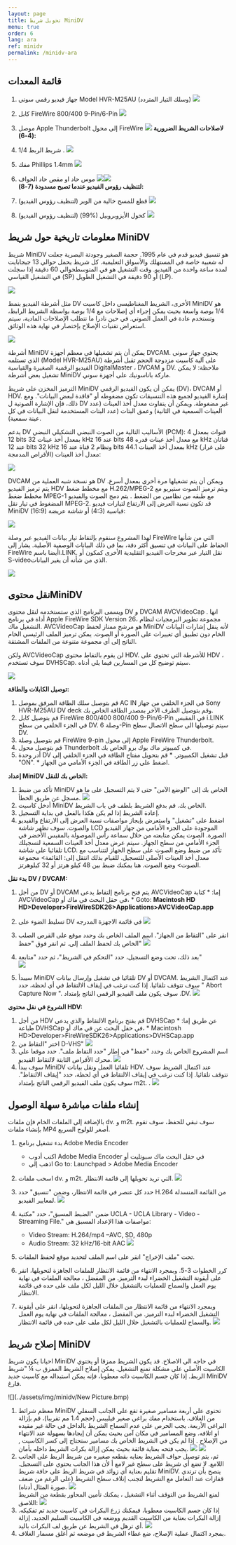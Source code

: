 ```yaml
---
layout: page
title: تحويل شريط MiniDV
menu: true
order: 6
lang: ara
ref: minidv
permalink: /minidv-ara
---
```


## قائمة المعدات

1. جهاز فيديو رقمي سوني Model HVR-M25AU  (وسلك التيار المتردد)
![](../assets/img/minidv/video_deck.png)

2. كابل FireWire 800/400 9-Pin/6-Pin
![](../assets/img/minidv/firewire.png)

3. موصل Apple Thunderbolt  إلى محول FireWire 
![](../assets/img/minidv/firewire_adapter.png)
**لاصلاحات الشريط الضرورية (4-6):**

4.  شريط الربط  1/4 .
![](../assets/img/minidv/splicing_tape.png)

5. مفك Phillips 1.4mm
![](../assets/img/minidv/screwdriver.png)

6. موس حاد او مقص حاد الحواف 
![](../assets/img/minidv/razor.png)![](../assets/img/minidv/scissor.png)
<br>**لتنظيف رؤوس الفيديو عندما تصبح مسدودة  (7-8):**

7. قطع للمسح خالية من الوبر (لتنظيف رؤوس الفيديو)
![](../assets/img/minidv/swabs.png)

8. كحول الأيزوبروبيل (%99) (لتنظيف رؤوس الفيديو)
![](../assets/img/minidv/alcohol.png)

## معلومات تاريخية حول شريط MiniDV

شريط MiniDV هو تنسيق فيديو قدم في عام 1995. حجمة الصغير وجودتة البصرية جعلت له شعبية خاصة في المستهلك والأسواق التعليمية. كل شريط يحمل حوالي 13 جيجابايت لمدة ساعة واحدة من الفيديو. وقت التشغيل هو في المتوسط ​​حوالي 60 دقيقة إذا سجلت في التشغيل القياسي (SP) أو 90 دقيقة في التشغيل الطويل (LP).

![](../assets/img/minidv/tape.png)

مثل أشرطة الفيديو بنمط DV  الأخرى، الشريط المغناطيسي داخل كاسيت MiniDV هو 1/4 بوصة واسعة بحيث يمكن إجراء أي إصلاحات مع 1/4 بوصة بواسطة الشريط الرابط، وتستخدم عادة في العمل الصوتي. في حين نادرا ما تتطلب الإصلاحات المادية، سيتم استعراض تقنيات الإصلاح بإختصار في نهاية هذه الوثائق.

![](../assets/img/minidv/tape2.png)

أشرطة MiniDV يمكن أن يتم تشغيلها في معظم أجهزة  DVCAM. يحتوي جهاز سوني الذي تستلمه (Model HVR-M25AU)  على آلية كاسيت مزدوجة الحجم تقبل أشرطة الفيديو الرقمية الصغيرة والقياسية DigitalMaster ، DVCAM و DV. ملاحظة: لا يمكن تشغيل بعض أشرطة MiniDV ماركة باناسونيك على أجهزة سوني.

الترميز المخزن على شريط MiniDV يمكن أن يكون الفيديو الرقمي (DV)، DVCAM أو HDV. إشارة الفيديو لجميع هذه التنسيقات تكون مضغوطه أو &quot;فاقدة لبعض البيانات&quot;. ومع ذلك، فإن الإشارة الصوتية ل DV غير مضغوطة. ويمكن أن يتفاوت معدل أخذ العينات (عدد العينات السمعية في الثانية) وعمق البتات (عدد البتات المستخدمة لنقل البيانات في كل عينة سمعية).



يدعم DV الأساليب التالية من الصوت النبضي التشكيلي النبضي (PCM): 4 قنوات بمعدل 12 bits  بمعدل أخذ عينات 32 kHz  عند 16 bits مع معدل أخذ عينات قدره 48 kHz  قناتان عند 12 bits   32 kHz ونظام 2 قناة عند 16 bits  بمعدل أخذ العينات 44.1 kHz  (على غرار الأقراص المدمجة) معدل أخذ العينات:

![](../assets/img/minidv/sampling_rate.png)

DVCAM  هو نسخة شبه العملية من DV  ويمكن أن يتم تشغيلها مرة أخرى بمعدل أسرع. يتم ترميز الفيديو HDV  مع مخطط ضغط H.262/MPEG-2  ويتم ترميز الصوت ستيريو مع مخطط ضغط MPEG-1 مع طبقه من نظامين من الضغط . يتم دمج الصوت والفيديو المضغوط في تيار نقل MPEG-2. قد تكون نسبة العرض إلى الارتفاع لتيارات فيديو MiniDV  قياسية (4:3) أو شاشة عريضة (16:9):

![](../assets/img/minidv/ratio.png)

لهذا المشروع سنقوم بإلتقاط تيار بيانات الفيديو عبر وصلة FireWire التي من شأنها الحفاظ على البيانات في تنسيق أكثر دقة، بما في ذلك البيانات الوصفية الأصلية. يشار إلى FireWire أيضا باسمi.LINK.  نقل التيار عبر مخرجات الفيديو التقليدية الأخرى كمكون أو S-videoالذي من شأنه أن يغير البيانات.

![](../assets/img/minidv/s-video.png)

## نقل محتوىMiniDV  

ويسمى البرنامج الذي ستستخدمه لنقل محتوى DV  و DVCAM AVCVideoCap . انها أداة في برنامج  Apple FireWire SDK Version 26، مجموعة تطوير البرمجيات لنظام التشغيل ماك. AVCVideoCap هو مرشح ممتاز لحفظ MiniDV  لأنه ينقل إشارات البيانات الخام دون تطبيق أي تغييرات على الصورة أو الصوت. يمكن ترميز الملف الرئيسي الخام الناتج إلى أي مجموعة متنوعة من الملفات المشتقة.

ولكن AVCVideoCap  لن يقوم بالتقاط محتوى HDV. للأشرطة التي تحتوي على HDV ، سوف تستخدم DVHSCap. سيتم توضيح كل من المسارين فيما يلي أدناه.

![](../assets/img/minidv/avcvideo.png)

**توصیل الکابلات والطاقة:** 

 1. قم بتوصیل سلك الطاقة المرفق بموصل AC IN  في الجزء الخلفي من جهاز Sony HVR-M25AU DV deck وقم بتوصیل الطرف الآخر بمصدر الطاقة الخاص بك. 
2. قم بتوصيل كابل FireWire 800/400 800/400 9-Pin/6-Pin  في المقبس i.LINK في الجزء الخلفي من سطح DV. وصلة 6-Pin  سيتم توصيلها الى سطح الاتصال سطح DV. 
3. قم بتوصيل وصلة  FireWire 9-pin  إلى محول Apple FireWire Thunderbolt. 
4. قم بتوصيل محول Thunderbolt في كمبيوتر ماك بوك برو الخاص بك. 
5. أدر وحدة DV  قبل تشغيل الكمبيوتر. * قم بتحويل مفتاح الطاقة في الجزء الخلفي إلى &quot;ON&quot;. * اضغط على زر الطاقة في الجزء الأمامي من الجهاز.

**إعداد MiniDV  الخاص بك للنقل:**

1. تأكد من ضبط MiniDV الخاص بك إلى &quot;الوضع الآمن&quot; حتى لا يتم التسجيل على ما هو مسجل عن طريق الخطأ. 
  ![](../assets/img/minidv/mode.png)
2. أدخل كاسيت MiniDV الخاص بك. قم بدفع الشريط بلطف في باب الشريط. 
3. إعادة الشريط إذا لم يكن هكذا بالفعل في بداية التسجيل.
4. اضغط على &quot;تشغيل&quot; واستعرض بإيجاز مواصفات نسبة العرض إلى الارتفاع والفيديو والصوت. سوف تظهر شاشة LCD الموجودة على الجزء الأمامي من جهاز الفيديو الصورة. الصوت يمكن متابعته من خلال سماعة رأس الموصولة بالمقبس  الأخضر في الجزء الأمامي من سطح الجهاز. سيتم عرض معدل أخذ العينات السمعية لتسجيلك تلقائيا على شاشة LCD. تأكد من ضبط وضع الصوت على سطح الجهاز لتتناسب مع معدل أخذ العينات الأصلي للتسجيل. للقيام بذلك انتقل إلى: القائمة&gt; مجموعة الصوت&gt; وضع الصوت. هنا يمكنك ضبط بين 48 كيلو هرتز أو 32 كيلوهرتز.

**بدء نقل DV / DVCAM:** 

1. من أجل DV  أو DVCAM  يتم فتح برنامج إلتقاط يدعى AVCVideoCap إما: * كتابة AVCVideoCap في حقل البحث في ماك أو، * Goto: **Macintosh HD
HD&gt;Developer&gt;FireWireSDK26&gt;Applications&gt;AVCVideoCap.app**

 2. تسليط الضوء على DV  في قائمة الاجهزة المدرجه 
 ![](../assets/img/minidv/screenshot.png)
 3. انقر على &quot;التقاط من الجهاز&quot;. اسم الملف الخاص بك وحدد موقع على القرص الصلب الخاص بك لحفظ الملف إلى. ثم انقر فوق &quot;حفظ&quot; 
 ![](../assets/img/minidv/screenshot_2.png) 
 4. بعد ذلك، تحت وضع التسجيل، حدد &quot;التحكم في الشريط&quot;، ثم حدد &quot;متابعة&quot;  
 ![](../assets/img/minidv/tape_control.png)
 5. سيبدأ MiniDV  تلقائيا في تشغيل وإرسال بيانات DV  أو DVCAM. عند اكتمال الشريط سوف تتوقف تلقائيا. إذا كنت ترغب في إيقاف الالتقاط في أي لحظة، حدد &quot; Abort Capture Now &quot;. سوف يكون ملف الفيديو الرقمي الناتج بإمتداد .DV.
![](../assets/img/minidv/screenshot3.png)

**الشروع في نقل محتوى HDV:**

1. من أجل  HDV قم بفتح برنامج الالتقاط والذي يدعى DVHSCap  عن طريق إما: * طباعة DVHSCap  في حقل البحث عن في ماك أو، * Macintosh HD>Developer>FireWireSDK26>Applications>DVHSCap.app 
2. اختر &quot;التقاط من D-VHS&quot;
 ![](../assets/img/minidv/screenshot4.png)
3. اسم المشروع الخاص بك وحدد &quot;حفظ&quot; في إطار &quot;حدد التقاط ملف&quot;. حدد موقعا على محرك الأقراص الثابتة لالتقاط الفيديو.
 ![](../assets/img/minidv/screenshot5.png)
4. سوف يبدأ MiniDV  تلقائيا العمل ونقل بيانات HDV. عند اكتمال الشريط سوف تتوقف تلقائيا. إذا كنت ترغب في إيقاف الالتقاط في أي لحظة، حدد &quot;إيقاف الالتقاط&quot;. سوف يكون ملف الفيديو الرقمي الناتج بإمتداد m2t. .
![](../assets/img/minidv/screenshot6.png)

## إنشاء ملفات مباشرة سهلة الوصول  

بالإضافة إلى الملفات الخام فإن ملفات  dv. و m2t. سوف تبقي للحفظ، سوف تقوم بإنشاء ملفات MP4 أصغر للولوج السريع.

1. بدء تشغيل برنامج Adobe Media Encoder
	* اكتب أدوب Adobe Media Encoder في حقل البحث ماك سبوتليت أو 
	* اذهب إلى Go to: Launchpad &gt; Adobe Media Encoder

2. اسحب ملفات dv. و m2t. التي تريد تحويلها إلى قائمة الانتظار.
![](../assets/img/minidv/access1.png)
3. حدد كل عنصر في قائمة الانتظار، وضمن &quot;تنسيق&quot; حدد H.264 من القائمة المنسدلة لمعايير الفيديو.
![](../assets/img/minidv/access2.png)
4. ضمن &quot;الضبط المسبق&quot;، حدد &quot;مكتبة UCLA - UCLA Library - Video - Streaming File.&quot; مواصفات هذا الإعداد المسبق هي:
	* Video Stream: H.264/mp4 –AVC, SD, 480p
	* Audio Stream: 32 kHz/16-bit AAC
![](../assets/img/minidv/access3.png)
 5. تحت &quot;ملف الإخراج&quot; انقر على اسم الملف لتحديد موقع لحفظ الملفات.
6. كرر الخطوات 3-5. وبمجرد الانتهاء من قائمة الانتظار للملفات الجاهزة لتحويلها، انقر على أيقونة التشغيل الخضراء لبدء الترميز. من المفضل ، معالجة الملفات في نهاية يوم العمل والسماح للعمليات بالتشغيل خلال الليل لكل ملف على حده في قائمة الانتظار.

7. وبمجرد الانتهاء من قائمة الانتظار من الملفات الجاهزة لتحويلها، انقر على أيقونة التشغيل الخضراء لبدء الترميز. من المفضل ، معالجة الملفات في نهاية يوم العمل والسماح للعمليات بالتشغيل خلال الليل لكل ملف على حده في قائمة الانتظار.
![](../assets/img/minidv/access4.png)

## إصلاح شريط MiniDV

احيانا يكون شريط MiniDV في حاجه الى الاصلاح. قد يكون الشريط ممزقا أو يحتوي الكاسيت الأصلي على مشكلة تمنع التشغيل. يمكن إصلاح الشريط الممزق ب ¼ &quot;شريط الربط. إذا كان جسم الكاسيت ذاته معطوبا، فإنه يمكن استبداله مع كاسيت جديد MiniDV فارغ.

![](../assets/img/minidv/New Picture.bmp)

1. معظم شرائط  MiniDV  تحتوى على أربعة مسامير صغيرة تقع على الجانب السفلي من الغلاف. باستخدام مفك براغي صغير فيليبس (حجم 1.4 مم تقريبا)، قم بإزالة البراغي الأربعة. يجب الحرص على عدم السماح الشريط بالداخل في حالة غير مقيده او اتلافه. وضع المسامير في مكان آمن بحيث يمكن أن إيجادها  بسهولة عند الانتهاء من الإصلاح . إذا لم يكن في الشريط الخاص بك مسامير ستحتاج إلى كسر الكاسيت , يجب فتحه بعناية فائقة بحيث يمكن إزالة بكرات الشريط داخله بأمان.
 ![](../assets/img/minidv/tape_repairing.png)   ![](../assets/img/minidv/tape2_repairing.png)
 2. ثم، يتم توصيل حواف الشريط بعنايه بقطعه صغيره من شريط الربط على الجانب اللامع. لا تضع أي شريط على سطح غير لامع أ لأن هذا الجانب يحتوي على التسجيل. تقليم بعناية أي زوائد في شريط الربط على حافة شريط MiniDV. ينصح بأن ترتدي قفازات عند التعامل مع الشريط لتجنب إتلاف سطح الشريط (على الرغم من ضعف صورة المثال أدناه).
  ![](../assets/img/minidv/tape3_repairing.png)
   <br>لمنع الشريط من التوقف أثناء التشغيل ، يمكنك تأمين المحاور بقطعة من الشريط اللاصق:
![](../assets/img/minidv/tape4_repairing.png)
 3. إذا كان جسم الكاسيت معطوبا، فيمكنك زرع البكرات في كاسيت جديد تم تفكيكه. إزالة البكرات بعناية من الكاسيت القديم ووضعه في الكاسيت السليم الجديد. إزالة أي ترهل في الشريط عن طريق لف البكرات باليد.
![](../assets/img/minidv/tape5_repairing.png)
 4. بمجرد اكتمال عملية الإصلاح، ضع غطاء الشريط في موضعه ثم أغلق مسمار الغلاف.